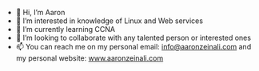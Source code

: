 - 👋 Hi, I’m Aaron
- 👀 I’m interested in knowledge of Linux and Web services
- 🌱 I’m currently learning CCNA
- 💞️ I’m looking to collaborate with any talented person or interested ones
- 📫 You can reach me on my personal email: info@aaronzeinali.com and my personal website: <a href="https://aaronzeinali.com">www.aaronzeinali.com</a>

<!---
aaronzeinali/aaronzeinali is a ✨ special ✨ repository because its `README.md` (this file) appears on your GitHub profile.
You can click the Preview link to take a look at your changes.
--->
